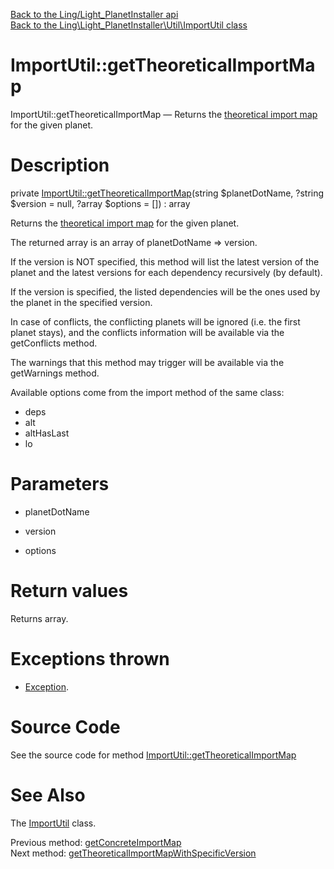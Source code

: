 [Back to the Ling/Light_PlanetInstaller api](https://github.com/lingtalfi/Light_PlanetInstaller/blob/master/doc/api/Ling/Light_PlanetInstaller.md)<br>
[Back to the Ling\Light_PlanetInstaller\Util\ImportUtil class](https://github.com/lingtalfi/Light_PlanetInstaller/blob/master/doc/api/Ling/Light_PlanetInstaller/Util/ImportUtil.md)


ImportUtil::getTheoreticalImportMap
================



ImportUtil::getTheoreticalImportMap — Returns the [theoretical import map](https://github.com/lingtalfi/Light_PlanetInstaller/blob/master/doc/pages/conception-notes.md#import-map) for the given planet.




Description
================


private [ImportUtil::getTheoreticalImportMap](https://github.com/lingtalfi/Light_PlanetInstaller/blob/master/doc/api/Ling/Light_PlanetInstaller/Util/ImportUtil/getTheoreticalImportMap.md)(string $planetDotName, ?string $version = null, ?array $options = []) : array




Returns the [theoretical import map](https://github.com/lingtalfi/Light_PlanetInstaller/blob/master/doc/pages/conception-notes.md#import-map) for the given planet.

The returned array is an array of planetDotName => version.

If the version is NOT specified, this method will list the latest version of the planet and the latest versions for each
dependency recursively (by default).

If the version is specified, the listed dependencies will be the ones used by the planet in the specified version.

In case of conflicts, the conflicting planets will be ignored (i.e. the first planet stays), and the conflicts information
will be available via the getConflicts method.


The warnings that this method may trigger will be available via the getWarnings method.


Available options come from the import method of the same class:
- deps
- alt
- altHasLast
- lo




Parameters
================


- planetDotName

    

- version

    

- options

    


Return values
================

Returns array.


Exceptions thrown
================

- [Exception](http://php.net/manual/en/class.exception.php).&nbsp;







Source Code
===========
See the source code for method [ImportUtil::getTheoreticalImportMap](https://github.com/lingtalfi/Light_PlanetInstaller/blob/master/Util/ImportUtil.php#L1223-L1272)


See Also
================

The [ImportUtil](https://github.com/lingtalfi/Light_PlanetInstaller/blob/master/doc/api/Ling/Light_PlanetInstaller/Util/ImportUtil.md) class.

Previous method: [getConcreteImportMap](https://github.com/lingtalfi/Light_PlanetInstaller/blob/master/doc/api/Ling/Light_PlanetInstaller/Util/ImportUtil/getConcreteImportMap.md)<br>Next method: [getTheoreticalImportMapWithSpecificVersion](https://github.com/lingtalfi/Light_PlanetInstaller/blob/master/doc/api/Ling/Light_PlanetInstaller/Util/ImportUtil/getTheoreticalImportMapWithSpecificVersion.md)<br>

